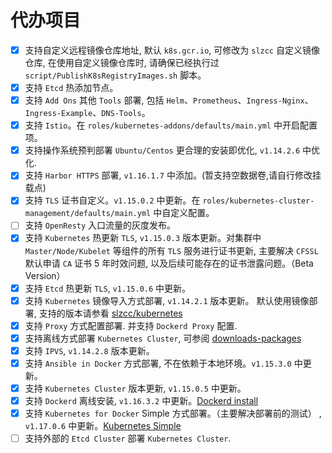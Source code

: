 # 代办项目

- [x] 支持自定义远程镜像仓库地址, 默认 `k8s.gcr.io`, 可修改为 `slzcc` 自定义镜像仓库, 在使用自定义镜像仓库时, 请确保已经执行过 `script/PublishK8sRegistryImages.sh` 脚本。
- [x] 支持 `Etcd` 热添加节点。
- [x] 支持 `Add Ons` 其他 `Tools` 部署, 包括 `Helm`、`Prometheus`、`Ingress-Nginx`、`Ingress-Example`、`DNS-Tools`。
- [x] 支持 `Istio`。在 `roles/kubernetes-addons/defaults/main.yml` 中开启配置项。
- [x] 支持操作系统预判部署 `Ubuntu/Centos` 更合理的安装即优化, `v1.14.2.6` 中优化.
- [x] 支持 `Harbor HTTPS` 部署, `v1.16.1.7` 中添加。(暂支持空数据卷,请自行修改挂载点)
- [x] 支持 `TLS` 证书自定义。`v1.15.0.2` 中更新。在 `roles/kubernetes-cluster-management/defaults/main.yml` 中自定义配置。
- [ ] 支持 `OpenResty` 入口流量的灰度发布。
- [x] 支持 `Kubernetes` 热更新 `TLS`, `v1.15.0.3` 版本更新。对集群中 `Master/Node/Kubelet` 等组件的所有 `TLS` 服务进行证书更新, 主要解决 `CFSSL` 默认申请 `CA` 证书 5 年时效问题, 以及后续可能存在的证书泄露问题。（Beta Version）
- [x] 支持 `Etcd` 热更新 `TLS`, `v1.15.0.6` 中更新。
- [x] 支持 `Kubernetes` 镜像导入方式部署, `v1.14.2.1` 版本更新。 默认使用镜像部署, 支持的版本请参看 [slzcc/kubernetes](https://hub.docker.com/r/slzcc/kubernetes/tags)
- [x] 支持 `Proxy` 方式配置部署. 并支持 `Dockerd Proxy` 配置.
- [x] 支持离线方式部署 `Kubernetes Cluster`, 可参阅 [downloads-packages](../crane/roles/downloads-packages/files/)
- [x] 支持 `IPVS`, `v1.14.2.8` 版本更新。
- [x] 支持 `Ansible in Docker` 方式部署, 不在依赖于本地环境。`v1.15.3.0` 中更新。
- [x] 支持 `Kubernetes Cluster` 版本更新, `v1.15.0.5` 中更新。
- [x] 支持 `Dockerd` 离线安装, `v1.16.3.2` 中更新。[Dockerd install](../crane/roles/docker-install/)
- [x] 支持 `Kubernetes for Docker` Simple 方式部署。（主要解决部署前的测试） , `v1.17.0.6` 中更新。[Kubernetes Simple](../kube-simple/)
- [ ] 支持外部的 `Etcd Cluster` 部署 `Kubernetes Cluster`.